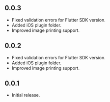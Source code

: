 ## 0.0.3
- Fixed validation errors for Flutter SDK version.
- Added iOS plugin folder.
- Improved image printing support.


## 0.0.2
- Fixed validation errors for Flutter SDK version.
- Added iOS plugin folder.
- Improved image printing support.

## 0.0.1
- Initial release.